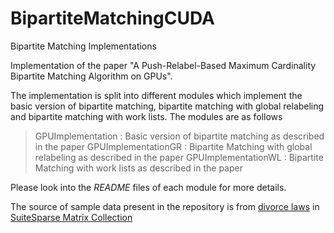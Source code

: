 # BipartiteMatchingCUDA
Bipartite Matching Implementations

Implementation of the paper "A Push-Relabel-Based Maximum Cardinality Bipartite Matching Algorithm on GPUs".

The implementation is split into different modules which implement the basic version of bipartite matching, bipartite matching with global relabeling and bipartite matching with work lists. The modules are as follows

> GPUImplementation : Basic version of bipartite matching as described in the paper
> GPUImplementationGR : Bipartite Matching with global relabeling as described in the paper
> GPUImplementationWL : Bipartite Matching with work lists as described in the paper

Please look into the *README* files of each module for more details.

The source of sample data present in the repository is from [divorce laws](https://sparse.tamu.edu/Pajek/divorce) in [SuiteSparse Matrix Collection](https://sparse.tamu.edu/)
